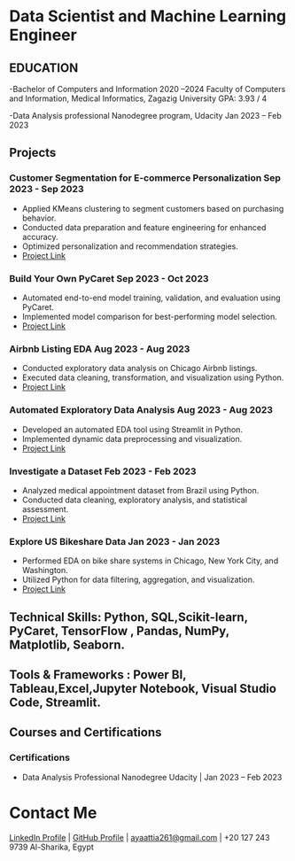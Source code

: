 #  Data Scientist and Machine Learning Engineer 

## EDUCATION	
  -Bachelor of Computers and Information 		                   2020 –2024
     Faculty of Computers and Information, Medical Informatics, Zagazig University	    GPA: 3.93 / 4

   -Data Analysis professional Nanodegree program, Udacity		     Jan 2023 –	Feb 2023	
  
## Projects
### Customer Segmentation for E-commerce Personalization       Sep 2023 - Sep 2023
- Applied KMeans clustering to segment customers based on purchasing behavior.
- Conducted data preparation and feature engineering for enhanced accuracy.
- Optimized personalization and recommendation strategies.
- [Project Link](https://github.com/AyaAttia20/unsupervised_project_customer_segmentation)
  
### Build Your Own PyCaret                                      Sep 2023 - Oct 2023
- Automated end-to-end model training, validation, and evaluation using PyCaret.
- Implemented model comparison for best-performing model selection.
- [Project Link](https://projectcourse4.streamlit.app/)
  
### Airbnb Listing EDA                                         Aug 2023 - Aug 2023
- Conducted exploratory data analysis on Chicago Airbnb listings.
- Executed data cleaning, transformation, and visualization using Python.
- [Project Link](https://github.com/AyaAttia20/Airbnb_Chicago_EDA)
  
### Automated Exploratory Data Analysis                         Aug 2023 - Aug 2023
- Developed an automated EDA tool using Streamlit in Python.
- Implemented dynamic data preprocessing and visualization.
- [Project Link](https://edaproject-nslkpbdjpr8yywoxbqfivg.streamlit.app/)
  
### Investigate a Dataset                                        Feb 2023 - Feb 2023
- Analyzed medical appointment dataset from Brazil using Python.
- Conducted data cleaning, exploratory analysis, and statistical assessment.
- [Project Link](https://github.com/AyaAttia20/-Investigate-a-Dataset-Database_No_show_appointments-)

### Explore US Bikeshare Data                                     Jan 2023 - Jan 2023
- Performed EDA on bike share systems in Chicago, New York City, and Washington.
- Utilized Python for data filtering, aggregation, and visualization.
- [Project Link](https://github.com/AyaAttia20/-Explore-US-Bikeshare-Data)

## Technical Skills: Python, SQL,Scikit-learn, PyCaret, TensorFlow , Pandas, NumPy, Matplotlib, Seaborn.
## Tools & Frameworks : Power BI, Tableau,Excel,Jupyter Notebook, Visual Studio Code, Streamlit.

## Courses and Certifications
### Certifications
- Data Analysis Professional Nanodegree  Udacity | Jan 2023 – Feb 2023



# Contact Me
[LinkedIn Profile](https://www.linkedin.com/in/aya-attia-data-analyst) | [GitHub Profile](https://github.com/AyaAttia20) | ayaattia261@gmail.com | +20 127 243 9739
Al-Sharika, Egypt

